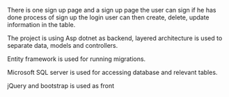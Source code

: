 There is one sign up page and a sign up page the user can sign if he has done process of sign up the login user can then create, delete, update information in the table.

The project is using Asp dotnet as backend, layered architecture is used to separate data, models and controllers. 

Entity framework is used for running migrations.

Microsoft SQL server is used for accessing database and relevant tables.

jQuery and bootstrap is used as front 

